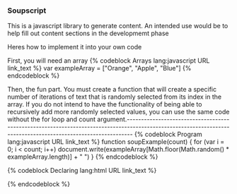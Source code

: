 ### Soupscript

This is a javascript library to generate content.
An intended use would be to help fill out content sections in the developmemt phase

Heres how to implement it into your own code

First, you will need an array
{% codeblock Arrays lang:javascript URL link_text %}
var exampleArray = ["Orange", "Apple", "Blue"]
{% endcodeblock %}

Then, the fun part. You must create a function that will create a specific number of iterations of text that is randomly selected from its index in the array.
If you do not intend to have the functionality of being able to recursively add more randomly selected values, you can use the same code without the for loop and count argument.--------------------------------------------------------------------------------------------------------------------------------------------------------------
{% codeblock Program lang:javascript URL link_text %}
function soupExample(count) {
  for (var i = 0; i < count; i++)
    document.write(exampleArray[Math.floor(Math.random() * exampleArray.length)] + " ")
}
{% endcodeblock %}

{% codeblock Declaring lang:html URL link_text %}
<script>soupExample(1);</script>
{% endcodeblock %}